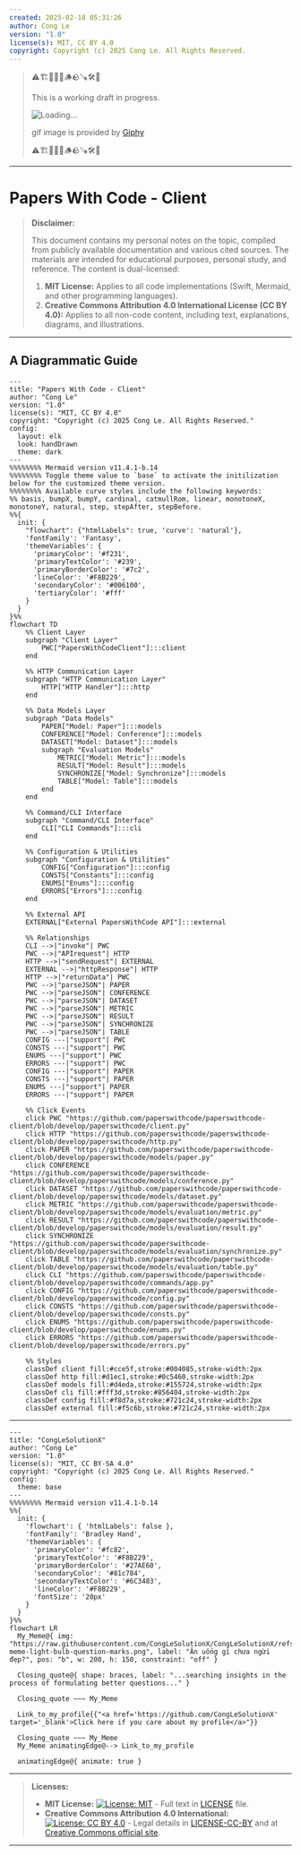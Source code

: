 ```yaml
---
created: 2025-02-18 05:31:26
author: Cong Le
version: "1.0"
license(s): MIT, CC BY 4.0
copyright: Copyright (c) 2025 Cong Le. All Rights Reserved.
---
```




> ⚠️🏗️🚧🦺🧱🪵🪨🪚🛠️👷
> 
> This is a working draft in progress.
> 
> ![Loading...](https://media2.giphy.com/media/v1.Y2lkPTc5MGI3NjExNDRqaDY2ZXUzdXQ4bzB3Y3ppOGw4NzM1ZDNqaGpseGgxdGk4bWc4NiZlcD12MV9pbnRlcm5hbF9naWZfYnlfaWQmY3Q9Zw/RnQ9FgCFulW6c/giphy.gif)
> 
> gif image is provided by [Giphy](https://giphy.com)
> 
> ⚠️🏗️🚧🦺🧱🪵🪨🪚🛠️👷

----



# Papers With Code - Client
> **Disclaimer:**
>
> This document contains my personal notes on the topic,
> compiled from publicly available documentation and various cited sources.
> The materials are intended for educational purposes, personal study, and reference.
> The content is dual-licensed:
> 1. **MIT License:** Applies to all code implementations (Swift, Mermaid, and other programming languages).
> 2. **Creative Commons Attribution 4.0 International License (CC BY 4.0):** Applies to all non-code content, including text, explanations, diagrams, and illustrations.
---


## A Diagrammatic Guide 


```mermaid
---
title: "Papers With Code - Client"
author: "Cong Le"
version: "1.0"
license(s): "MIT, CC BY 4.0"
copyright: "Copyright (c) 2025 Cong Le. All Rights Reserved."
config:
  layout: elk
  look: handDrawn
  theme: dark
---
%%%%%%%% Mermaid version v11.4.1-b.14
%%%%%%%% Toggle theme value to `base` to activate the initilization below for the customized theme version.
%%%%%%%% Available curve styles include the following keywords:
%% basis, bumpX, bumpY, cardinal, catmullRom, linear, monotoneX, monotoneY, natural, step, stepAfter, stepBefore.
%%{
  init: {
    "flowchart": {"htmlLabels": true, 'curve': 'natural'},
    'fontFamily': 'Fantasy',
    'themeVariables': {
      'primaryColor': '#f231',
      'primaryTextColor': '#239',
      'primaryBorderColor': '#7c2',
      'lineColor': '#F8B229',
      'secondaryColor': '#006100',
      'tertiaryColor': '#fff'
    }
  }
}%%
flowchart TD
    %% Client Layer
    subgraph "Client Layer"
        PWC["PapersWithCodeClient"]:::client
    end

    %% HTTP Communication Layer
    subgraph "HTTP Communication Layer"
        HTTP["HTTP Handler"]:::http
    end

    %% Data Models Layer
    subgraph "Data Models"
        PAPER["Model: Paper"]:::models
        CONFERENCE["Model: Conference"]:::models
        DATASET["Model: Dataset"]:::models
        subgraph "Evaluation Models"
            METRIC["Model: Metric"]:::models
            RESULT["Model: Result"]:::models
            SYNCHRONIZE["Model: Synchronize"]:::models
            TABLE["Model: Table"]:::models
        end
    end

    %% Command/CLI Interface
    subgraph "Command/CLI Interface"
        CLI["CLI Commands"]:::cli
    end

    %% Configuration & Utilities
    subgraph "Configuration & Utilities"
        CONFIG["Configuration"]:::config
        CONSTS["Constants"]:::config
        ENUMS["Enums"]:::config
        ERRORS["Errors"]:::config
    end

    %% External API
    EXTERNAL["External PapersWithCode API"]:::external

    %% Relationships
    CLI -->|"invoke"| PWC
    PWC -->|"APIrequest"| HTTP
    HTTP -->|"sendRequest"| EXTERNAL
    EXTERNAL -->|"httpResponse"| HTTP
    HTTP -->|"returnData"| PWC
    PWC -->|"parseJSON"| PAPER
    PWC -->|"parseJSON"| CONFERENCE
    PWC -->|"parseJSON"| DATASET
    PWC -->|"parseJSON"| METRIC
    PWC -->|"parseJSON"| RESULT
    PWC -->|"parseJSON"| SYNCHRONIZE
    PWC -->|"parseJSON"| TABLE
    CONFIG ---|"support"| PWC
    CONSTS ---|"support"| PWC
    ENUMS ---|"support"| PWC
    ERRORS ---|"support"| PWC
    CONFIG ---|"support"| PAPER
    CONSTS ---|"support"| PAPER
    ENUMS ---|"support"| PAPER
    ERRORS ---|"support"| PAPER

    %% Click Events
    click PWC "https://github.com/paperswithcode/paperswithcode-client/blob/develop/paperswithcode/client.py"
    click HTTP "https://github.com/paperswithcode/paperswithcode-client/blob/develop/paperswithcode/http.py"
    click PAPER "https://github.com/paperswithcode/paperswithcode-client/blob/develop/paperswithcode/models/paper.py"
    click CONFERENCE "https://github.com/paperswithcode/paperswithcode-client/blob/develop/paperswithcode/models/conference.py"
    click DATASET "https://github.com/paperswithcode/paperswithcode-client/blob/develop/paperswithcode/models/dataset.py"
    click METRIC "https://github.com/paperswithcode/paperswithcode-client/blob/develop/paperswithcode/models/evaluation/metric.py"
    click RESULT "https://github.com/paperswithcode/paperswithcode-client/blob/develop/paperswithcode/models/evaluation/result.py"
    click SYNCHRONIZE "https://github.com/paperswithcode/paperswithcode-client/blob/develop/paperswithcode/models/evaluation/synchronize.py"
    click TABLE "https://github.com/paperswithcode/paperswithcode-client/blob/develop/paperswithcode/models/evaluation/table.py"
    click CLI "https://github.com/paperswithcode/paperswithcode-client/blob/develop/paperswithcode/commands/app.py"
    click CONFIG "https://github.com/paperswithcode/paperswithcode-client/blob/develop/paperswithcode/config.py"
    click CONSTS "https://github.com/paperswithcode/paperswithcode-client/blob/develop/paperswithcode/consts.py"
    click ENUMS "https://github.com/paperswithcode/paperswithcode-client/blob/develop/paperswithcode/enums.py"
    click ERRORS "https://github.com/paperswithcode/paperswithcode-client/blob/develop/paperswithcode/errors.py"

    %% Styles
    classDef client fill:#cce5f,stroke:#004085,stroke-width:2px
    classDef http fill:#d1ec1,stroke:#0c5460,stroke-width:2px
    classDef models fill:#d4eda,stroke:#155724,stroke-width:2px
    classDef cli fill:#fff3d,stroke:#856404,stroke-width:2px
    classDef config fill:#f8d7a,stroke:#721c24,stroke-width:2px
    classDef external fill:#f5c6b,stroke:#721c24,stroke-width:2px

```



---

<!-- 
```mermaid
%% Current Mermaid version
info
```  -->


```mermaid
---
title: "CongLeSolutionX"
author: "Cong Le"
version: "1.0"
license(s): "MIT, CC BY-SA 4.0"
copyright: "Copyright (c) 2025 Cong Le. All Rights Reserved."
config:
  theme: base
---
%%%%%%%% Mermaid version v11.4.1-b.14
%%{
  init: {
    'flowchart': { 'htmlLabels': false },
    'fontFamily': 'Bradley Hand',
    'themeVariables': {
      'primaryColor': '#fc82',
      'primaryTextColor': '#F8B229',
      'primaryBorderColor': '#27AE60',
      'secondaryColor': '#81c784',
      'secondaryTextColor': '#6C3483',
      'lineColor': '#F8B229',
      'fontSize': '20px'
    }
  }
}%%
flowchart LR
  My_Meme@{ img: "https://raw.githubusercontent.com/CongLeSolutionX/CongLeSolutionX/refs/heads/main/assets/images/My-meme-light-bulb-question-marks.png", label: "Ăn uống gì chưa ngừi đẹp?", pos: "b", w: 200, h: 150, constraint: "off" }

  Closing_quote@{ shape: braces, label: "...searching insights in the process of formulating better questions..." }

  Closing_quote ~~~ My_Meme
    
  Link_to_my_profile{{"<a href='https://github.com/CongLeSolutionX' target='_blank'>Click here if you care about my profile</a>"}}

  Closing_quote ~~~ My_Meme
  My_Meme animatingEdge@--> Link_to_my_profile
  
  animatingEdge@{ animate: true }

```

---
> **Licenses:**
>
> - **MIT License:**  [![License: MIT](https://img.shields.io/badge/License-MIT-yellow.svg)](LICENSE) - Full text in [LICENSE](LICENSE) file.
> - **Creative Commons Attribution 4.0 International:** [![License: CC BY 4.0](https://licensebuttons.net/l/by/4.0/88x31.png)](LICENSE-CC-BY) - Legal details in [LICENSE-CC-BY](LICENSE-CC-BY) and at [Creative Commons official site](http://creativecommons.org/licenses/by/4.0/).
> 
---
